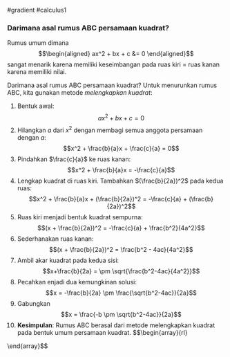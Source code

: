 #gradient #calculus1 

### Darimana asal rumus ABC persamaan kuadrat?

Rumus umum dimana
$$\begin{aligned} 
ax^2 + bx + c &= 0
\end{aligned}$$
sangat menarik karena memiliki keseimbangan pada ruas kiri  = ruas kanan karena memiliki nilai.

Darimana asal rumus ABC persamaan kuadrat?
Untuk menurunkan rumus ABC, kita gunakan metode *melengkapkan kuadrat*:
   1. Bentuk awal: $$ax^2 + bx + c = 0$$
   2. Hilangkan $a$ dari $x^2$ dengan membagi semua anggota persamaan dengan $a$: $$x^2 + \frac{b}{a}x + \frac{c}{a} = 0$$
   3. Pindahkan $\frac{c}{a}$ ke ruas kanan: $$x^2 + \frac{b}{a}x = -\frac{c}{a}$$
   4. Lengkap kuadrat di ruas kiri. Tambahkan $(\frac{b}{2a})^2$ pada kedua ruas: $$x^2 + \frac{b}{a}x + (\frac{b}{2a})^2 = -\frac{c}{a} + (\frac{b}{2a})^2$$
   5. Ruas kiri menjadi bentuk kuadrat sempurna: $$(x + \frac{b}{2a})^2 = -\frac{c}{a} + \frac{b^2}{4a^2}$$
   6. Sederhanakan ruas kanan: $$(x + \frac{b}{2a})^2 = \frac{b^2 - 4ac}{4a^2}$$
   7. Ambil akar kuadrat pada kedua sisi: $$x+\frac{b}{2a} = \pm \sqrt{\frac{b^2-4ac}{4a^2}}$$
   8. Pecahkan enjadi dua kemungkinan solusi: $$x = -\frac{b}{2a} \pm \frac{\sqrt{b^2-4ac}}{2a}$$
   9. Gabungkan $$x = \frac{-b \pm \sqrt{b^2-4ac}}{2a}$$
   10. **Kesimpulan**: Rumus ABC berasal dari metode melengkapkan kuadrat pada bentuk umum persamaan kuadrat.
$$\begin{array}{rl} 

\end{array}$$